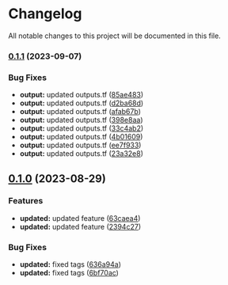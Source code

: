 # Changelog

All notable changes to this project will be documented in this file.

### [0.1.1](https://github.com/shamimice03/aws-ref-architecture/compare/v0.1.0...v0.1.1) (2023-09-07)


### Bug Fixes

* **output:** updated outputs.tf ([85ae483](https://github.com/shamimice03/aws-ref-architecture/commit/85ae48391cc0e207354cbe4b94249d2b5984f2d9))
* **output:** updated outputs.tf ([d2ba68d](https://github.com/shamimice03/aws-ref-architecture/commit/d2ba68dda4717fff8d4f4f3da1ef2429b1acc12f))
* **output:** updated outputs.tf ([afab67b](https://github.com/shamimice03/aws-ref-architecture/commit/afab67b179e49ca4e001339f4a44716684b4d6c5))
* **output:** updated outputs.tf ([398e8aa](https://github.com/shamimice03/aws-ref-architecture/commit/398e8aa226cfc2b8aa58831b5c17d174e8745167))
* **output:** updated outputs.tf ([33c4ab2](https://github.com/shamimice03/aws-ref-architecture/commit/33c4ab2e83ba37b4aac2689ee56bfa3a80ff2fb4))
* **output:** updated outputs.tf ([4b01609](https://github.com/shamimice03/aws-ref-architecture/commit/4b016092b275ef8bb4bc0dc07534099e8d63e7c7))
* **output:** updated outputs.tf ([ee7f933](https://github.com/shamimice03/aws-ref-architecture/commit/ee7f9334517fb158763913039fcee79132b2cc22))
* **output:** updated outputs.tf ([23a32e8](https://github.com/shamimice03/aws-ref-architecture/commit/23a32e85eae3e871cc37dfd32ba7aa92434d9a3b))

## [0.1.0](https://github.com/cloudterms-io/application-on-aws/compare/v0.0.1...v0.1.0) (2023-08-29)


### Features

* **updated:** updated feature ([63caea4](https://github.com/cloudterms-io/application-on-aws/commit/63caea4f79b7880bcd40f4b88c98f0aeabea5b43))
* **updated:** updated feature ([2394c27](https://github.com/cloudterms-io/application-on-aws/commit/2394c27dabce40f6e08b7553675d8a4c99d9da0e))


### Bug Fixes

* **updated:** fixed tags ([636a94a](https://github.com/cloudterms-io/application-on-aws/commit/636a94aa41813fe0dcab48793ffce956f049704b))
* **updated:** fixed tags ([6bf70ac](https://github.com/cloudterms-io/application-on-aws/commit/6bf70ac53bb39f8932eb7b32b3bd97ddd0496267))
